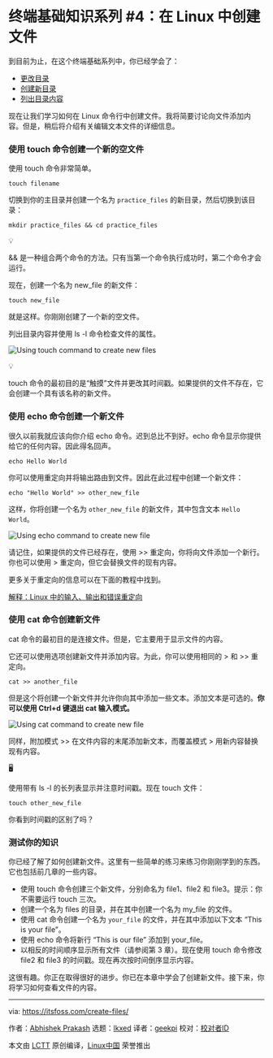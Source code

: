 [#]: subject: "Terminal Basics Series #4: Creating Files in Linux"
[#]: via: "https://itsfoss.com/create-files/"
[#]: author: "Abhishek Prakash https://itsfoss.com/author/abhishek/"
[#]: collector: "lkxed"
[#]: translator: "geekpi"
[#]: reviewer: " "
[#]: publisher: " "
[#]: url: " "

终端基础知识系列 #4：在 Linux 中创建文件
======

到目前为止，在这个终端基础系列中，你已经学会了：

- [更改目录][1]
- [创建新目录][2]
- [列出目录内容][3]

现在让我们学习如何在 Linux 命令行中创建文件。我将简要讨论向文件添加内容。但是，稍后将介绍有关编辑文本文件的详细信息。


### 使用 touch 命令创建一个新的空文件

使用 touch 命令非常简单。

```
touch filename
```

切换到你的主目录并创建一个名为 `practice_files` 的新目录，然后切换到该目录：

```
mkdir practice_files && cd practice_files
```

💡

&& 是一种组合两个命令的方法。只有当第一个命令执行成功时，第二个命令才会运行。

现在，创建一个名为 new_file 的新文件：

```
touch new_file
```

就是这样。你刚刚创建了一个新的空文件。

列出目录内容并使用 ls -l 命令检查文件的属性。

![Using touch command to create new files][4]

💡

touch 命令的最初目的是“触摸”文件并更改其时间戳。如果提供的文件不存在，它会创建一个具有该名称的新文件。

### 使用 echo 命令创建一个新文件

很久以前我就应该向你介绍 echo 命令。迟到总比不到好。echo 命令显示你提供给它的任何内容。因此得名回声。

```
echo Hello World
```

你可以使用重定向并将输出路由到文件。因此在此过程中创建一个新文件：

```
echo "Hello World" >> other_new_file
```

这样，你将创建一个名为 `other_new_file` 的新文件，其中包含文本 `Hello World`。

![Using echo command to create new file][5]

请记住，如果提供的文件已经存在，使用 >> 重定向，你将向文件添加一个新行。你也可以使用 > 重定向，但它会替换文件的现有内容。

更多关于重定向的信息可以在下面的教程中找到。

[解释：Linux 中的输入、输出和错误重定向][7]

### 使用 cat 命令创建新文件

cat 命令的最初目的是连接文件。但是，它主要用于显示文件的内容。

它还可以使用选项创建新文件并添加内容。为此，你可以使用相同的 > 和 >> 重定向。

```
cat >> another_file
```

但是这个将创建一个新文件并允许你向其中添加一些文本。添加文本是可选的。**你可以使用 Ctrl+d 键退出 cat 输入模式。**

![Using cat command to create new file][6]

同样，附加模式 >> 在文件内容的末尾添加新文本，而覆盖模式 > 用新内容替换现有内容。

🖥️

使用带有 ls -l 的长列表显示并注意时间戳。现在 touch 文件：

```
touch other_new_file
```

你看到时间戳的区别了吗？

### 测试你的知识

你已经了解了如何创建新文件。这里有一些简单的练习来练习你刚刚学到的东西。它也包括前几章的一些内容。

- 使用 touch 命令创建三个新文件，分别命名为 file1、file2 和 file3。提示：你不需要运行 touch 三次。
- 创建一个名为 files 的目录，并在其中创建一个名为 my_file 的文件。
- 使用 cat 命令创建一个名为 `your_file` 的文件，并在其中添加以下文本 “This is your file”。
- 使用 echo 命令将新行 “This is our file” 添加到 your_file。
- 以相反的时间顺序显示所有文件（请参阅第 3 章）。现在使用 touch 命令修改 file2 和 file3 的时间戳。现在再次按时间倒序显示内容。

这很有趣。你正在取得很好的进步。你已在本章中学会了创建新文件。接下来，你将学习如何查看文件的内容。

--------------------------------------------------------------------------------

via: https://itsfoss.com/create-files/

作者：[Abhishek Prakash][a]
选题：[lkxed][b]
译者：[geekpi](https://github.com/geekpi)
校对：[校对者ID](https://github.com/校对者ID)

本文由 [LCTT](https://github.com/LCTT/TranslateProject) 原创编译，[Linux中国](https://linux.cn/) 荣誉推出

[a]: https://itsfoss.com/author/abhishek/
[b]: https://github.com/lkxed/
[1]: https://itsfoss.com/change-directories/
[2]: https://itsfoss.com/make-directories/
[3]: https://itsfoss.com/list-directory-content/
[4]: https://itsfoss.com/content/images/2023/03/touch-example.svg
[5]: https://itsfoss.com/content/images/2023/03/echo-example.svg
[6]: https://itsfoss.com/content/images/2023/03/cat-example.svg
[7]: https://linuxhandbook.com/redirection-linux/?ref=its-foss